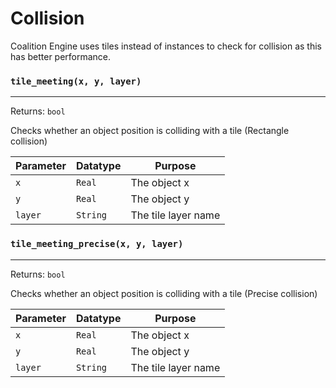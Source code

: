 # Collision
Coalition Engine uses tiles instead of instances to check for collision as this has better performance.

### `tile_meeting(x, y, layer)`
---
 Returns: `bool`

Checks whether an object position is colliding with a tile (Rectangle collision)

| Parameter | Datatype  | Purpose |
|-----------|-----------|---------|
|`x` |`Real` |The object x |
|`y` |`Real` |The object y |
|`layer` |`String` |The tile layer name |

### `tile_meeting_precise(x, y, layer)`
---
 Returns: `bool`

Checks whether an object position is colliding with a tile (Precise collision)

| Parameter | Datatype  | Purpose |
|-----------|-----------|---------|
|`x` |`Real` |The object x |
|`y` |`Real` |The object y |
|`layer` |`String` |The tile layer name |
